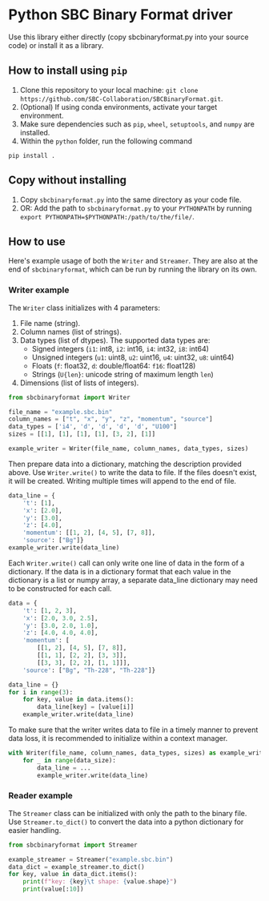 # Python SBC Binary Format driver

Use this library either directly (copy sbcbinaryformat.py into your source code) or install it as a library. 

## How to install using `pip`
1. Clone this repository to your local machine: `git clone https://github.com/SBC-Collaboration/SBCBinaryFormat.git`.
2. (Optional) If using conda environments, activate your target environment.
3. Make sure dependencies such as `pip`, `wheel`, `setuptools`, and `numpy` are installed.
4. Within the `python` folder, run the following command
```
pip install .
```

## Copy without installing
1. Copy `sbcbinaryformat.py` into the same directory as your code file.
2. OR: Add the path to `sbcbinaryformat.py` to your `PYTHONPATH` by running `export PYTHONPATH=$PYTHONPATH:/path/to/the/file/`.

## How to use
Here's example usage of both the `Writer` and `Streamer`. They are also at the end of `sbcbinaryformat`, which can be run by running the library on its own.

### Writer example
The `Writer` class initializes with 4 parameters:
1. File name (string).
2. Column names (list of strings).
3. Data types (list of dtypes). The supported data types are:
    - Signed integers (`i1`: int8, `i2`: int16, `i4`: int32, `i8`: int64)
    - Unsigned integers (`u1`: uint8, `u2`: uint16, `u4`: uint32, `u8`: uint64)
    - Floats (`f`: float32, `d`: double/float64: `f16`: float128)
    - Strings (`U{len}`: unicode string of maximum length `len`)
4. Dimensions (list of lists of integers).
```python
from sbcbinaryformat import Writer

file_name = "example.sbc.bin"
column_names = ["t", "x", "y", "z", "momentum", "source"]
data_types = ['i4', 'd', 'd', 'd', 'd', "U100"]
sizes = [[1], [1], [1], [1], [3, 2], [1]]

example_writer = Writer(file_name, column_names, data_types, sizes)
```
Then prepare data into a dictionary, matching the description provided above. Use `Writer.write()` to write the data to file. If the files doesn't exist, it will be created. Writing multiple times will append to the end of file.
```python
data_line = {
    't': [1],
    'x': [2.0],
    'y': [3.0],
    'z': [4.0],
    'momentum': [[1, 2], [4, 5], [7, 8]],
    'source': ["Bg"]}
example_writer.write(data_line)
```
Each `Writer.write()` call can only write one line of data in the form of a dictionary. If the data is in a dictionary format that each value in the dictionary is a list or numpy array, a separate data_line dictionary may need to be constructed for each call.
```python
data = {
    't': [1, 2, 3],
    'x': [2.0, 3.0, 2.5],
    'y': [3.0, 2.0, 1.0],
    'z': [4.0, 4.0, 4.0],
    'momentum': [
        [[1, 2], [4, 5], [7, 8]],
        [[1, 1], [2, 2], [3, 3]],
        [[3, 3], [2, 2], [1, 1]]],
    'source': ["Bg", "Th-228", "Th-228"]}

data_line = {}
for i in range(3):
    for key, value in data.items():
        data_line[key] = [value[i]]
    example_writer.write(data_line)
```
To make sure that the writer writes data to file in a timely manner to prevent data loss, it is recommended to initialize within a context manager. 
```python
with Writer(file_name, column_names, data_types, sizes) as example_writer:
    for _ in range(data_size):
        data_line = ...
        example_writer.write(data_line)
```

### Reader example
The `Streamer` class can be initialized with only the path to the binary file. Use `Streamer.to_dict()` to convert the data into a python dictionary for easier handling.
```python
from sbcbinaryformat import Streamer

example_streamer = Streamer("example.sbc.bin")
data_dict = example_streamer.to_dict()
for key, value in data_dict.items():
    print(f"key: {key}\t shape: {value.shape}")
    print(value[:10])
```